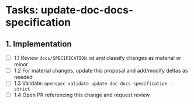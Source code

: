 # Tasks: update-doc-docs-specification

## 1. Implementation

- [ ] 1.1 Review `docs/SPECIFICATION.md` and classify changes as material or minor
- [ ] 1.2 For material changes, update this proposal and add/modify deltas as needed
- [ ] 1.3 Validate: `openspec validate update-doc-docs-specification --strict`
- [ ] 1.4 Open PR referencing this change and request review
